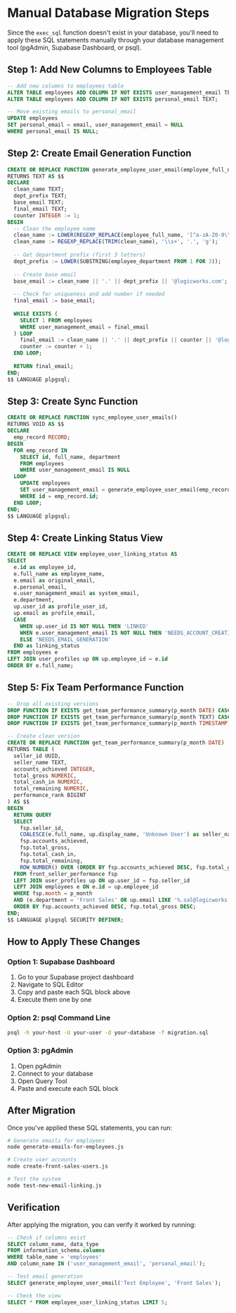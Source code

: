 # Manual Database Migration Steps

Since the `exec_sql` function doesn't exist in your database, you'll need to apply these SQL statements manually through your database management tool (pgAdmin, Supabase Dashboard, or psql).

## Step 1: Add New Columns to Employees Table

```sql
-- Add new columns to employees table
ALTER TABLE employees ADD COLUMN IF NOT EXISTS user_management_email TEXT;
ALTER TABLE employees ADD COLUMN IF NOT EXISTS personal_email TEXT;

-- Move existing emails to personal_email
UPDATE employees 
SET personal_email = email, user_management_email = NULL 
WHERE personal_email IS NULL;
```

## Step 2: Create Email Generation Function

```sql
CREATE OR REPLACE FUNCTION generate_employee_user_email(employee_full_name TEXT, employee_department TEXT)
RETURNS TEXT AS $$
DECLARE
  clean_name TEXT;
  dept_prefix TEXT;
  base_email TEXT;
  final_email TEXT;
  counter INTEGER := 1;
BEGIN
  -- Clean the employee name
  clean_name := LOWER(REGEXP_REPLACE(employee_full_name, '[^a-zA-Z0-9\\s]', '', 'g'));
  clean_name := REGEXP_REPLACE(TRIM(clean_name), '\\s+', '.', 'g');
  
  -- Get department prefix (first 3 letters)
  dept_prefix := LOWER(SUBSTRING(employee_department FROM 1 FOR 3));
  
  -- Create base email
  base_email := clean_name || '.' || dept_prefix || '@logicworks.com';
  
  -- Check for uniqueness and add number if needed
  final_email := base_email;
  
  WHILE EXISTS (
    SELECT 1 FROM employees 
    WHERE user_management_email = final_email
  ) LOOP
    final_email := clean_name || '.' || dept_prefix || counter || '@logicworks.com';
    counter := counter + 1;
  END LOOP;
  
  RETURN final_email;
END;
$$ LANGUAGE plpgsql;
```

## Step 3: Create Sync Function

```sql
CREATE OR REPLACE FUNCTION sync_employee_user_emails()
RETURNS VOID AS $$
DECLARE
  emp_record RECORD;
BEGIN
  FOR emp_record IN 
    SELECT id, full_name, department 
    FROM employees 
    WHERE user_management_email IS NULL
  LOOP
    UPDATE employees 
    SET user_management_email = generate_employee_user_email(emp_record.full_name, emp_record.department)
    WHERE id = emp_record.id;
  END LOOP;
END;
$$ LANGUAGE plpgsql;
```

## Step 4: Create Linking Status View

```sql
CREATE OR REPLACE VIEW employee_user_linking_status AS
SELECT 
  e.id as employee_id,
  e.full_name as employee_name,
  e.email as original_email,
  e.personal_email,
  e.user_management_email as system_email,
  e.department,
  up.user_id as profile_user_id,
  up.email as profile_email,
  CASE 
    WHEN up.user_id IS NOT NULL THEN 'LINKED'
    WHEN e.user_management_email IS NOT NULL THEN 'NEEDS_ACCOUNT_CREATION'
    ELSE 'NEEDS_EMAIL_GENERATION'
  END as linking_status
FROM employees e
LEFT JOIN user_profiles up ON up.employee_id = e.id
ORDER BY e.full_name;
```

## Step 5: Fix Team Performance Function

```sql
-- Drop all existing versions
DROP FUNCTION IF EXISTS get_team_performance_summary(p_month DATE) CASCADE;
DROP FUNCTION IF EXISTS get_team_performance_summary(p_month TEXT) CASCADE;
DROP FUNCTION IF EXISTS get_team_performance_summary(p_month TIMESTAMP) CASCADE;

-- Create clean version
CREATE OR REPLACE FUNCTION get_team_performance_summary(p_month DATE)
RETURNS TABLE (
  seller_id UUID,
  seller_name TEXT,
  accounts_achieved INTEGER,
  total_gross NUMERIC,
  total_cash_in NUMERIC,
  total_remaining NUMERIC,
  performance_rank BIGINT
) AS $$
BEGIN
  RETURN QUERY
  SELECT 
    fsp.seller_id,
    COALESCE(e.full_name, up.display_name, 'Unknown User') as seller_name,
    fsp.accounts_achieved,
    fsp.total_gross,
    fsp.total_cash_in,
    fsp.total_remaining,
    ROW_NUMBER() OVER (ORDER BY fsp.accounts_achieved DESC, fsp.total_gross DESC) as performance_rank
  FROM front_seller_performance fsp
  LEFT JOIN user_profiles up ON up.user_id = fsp.seller_id
  LEFT JOIN employees e ON e.id = up.employee_id
  WHERE fsp.month = p_month
  AND (e.department = 'Front Sales' OR up.email LIKE '%.sal@logicworks.com' OR up.email LIKE '%.fro@logicworks.com')
  ORDER BY fsp.accounts_achieved DESC, fsp.total_gross DESC;
END;
$$ LANGUAGE plpgsql SECURITY DEFINER;
```

## How to Apply These Changes

### Option 1: Supabase Dashboard
1. Go to your Supabase project dashboard
2. Navigate to SQL Editor
3. Copy and paste each SQL block above
4. Execute them one by one

### Option 2: psql Command Line
```bash
psql -h your-host -U your-user -d your-database -f migration.sql
```

### Option 3: pgAdmin
1. Open pgAdmin
2. Connect to your database
3. Open Query Tool
4. Paste and execute each SQL block

## After Migration

Once you've applied these SQL statements, you can run:

```bash
# Generate emails for employees
node generate-emails-for-employees.js

# Create user accounts
node create-front-sales-users.js

# Test the system
node test-new-email-linking.js
```

## Verification

After applying the migration, you can verify it worked by running:

```sql
-- Check if columns exist
SELECT column_name, data_type 
FROM information_schema.columns 
WHERE table_name = 'employees' 
AND column_name IN ('user_management_email', 'personal_email');

-- Test email generation
SELECT generate_employee_user_email('Test Employee', 'Front Sales');

-- Check the view
SELECT * FROM employee_user_linking_status LIMIT 5;
``` 